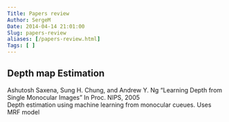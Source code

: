 ```yaml
---
Title: Papers review
Author: SergeM
Date: 2014-04-14 21:01:00
Slug: papers-review
aliases: [/papers-review.html]
Tags: [ ]
---
```




<h2 style="text-align: left;">Depth map Estimation</h2><div><div>Ashutosh Saxena, Sung H. Chung, and Andrew Y. Ng “Learning Depth from Single Monocular Images” In Proc. NIPS, 2005<span class="Apple-tab-span" style="white-space: pre;"> </span></div><div>Depth estimation using machine learning from monocular cueues. Uses MRF model</div></div>
